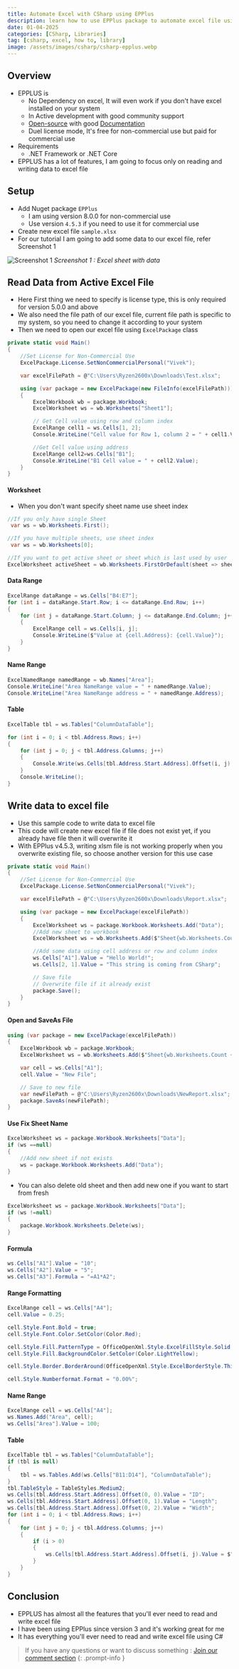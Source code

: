 ```yaml
---
title: Automate Excel with CSharp using EPPlus
description: learn how to use EPPlus package to automate excel file using python
date: 01-04-2025
categories: [CSharp, Libraries]
tag: [csharp, excel, how to, library]
image: /assets/images/csharp/csharp-epplus.webp
---
```


## Overview
- EPPLUS is 
  - No Dependency on excel, It will even work if you don't have excel installed on your system
  - In Active development with good community support
  - [Open-source](https://github.com/EPPlusSoftware/EPPlus) with good [Documentation](https://epplussoftware.com/en/Developers/)
  - Duel license mode, It's free for non-commercial use but paid for commercial use
- Requirements
  - .NET Framework or .NET Core
- EPPLUS has a lot of features, I am going to focus only on reading and writing data to excel file

## Setup
- Add Nuget package `EPPlus`
  - I am using version 8.0.0 for non-commercial use
  - Use version `4.5.3` if you need to use it for commercial use
- Create new excel file `sample.xlsx`
- For our tutorial I am going to add some data to our excel file, refer Screenshot 1
  
![Screenshot 1](/assets/images/python/python-xlwings-1.webp)
_Screenshot 1 : Excel sheet with data_

## Read Data from Active Excel File
- Here First thing we need to specify is license type, this is only required for version 5.0.0 and above
- We also need the file path of our excel file, current file path is specific to my system, so you need to change it according to your system
- Then we need to open our excel file using `ExcelPackage` class


```csharp
private static void Main()
{
    //Set License for Non-Commercial Use
    ExcelPackage.License.SetNonCommercialPersonal("Vivek");

    var excelFilePath = @"C:\Users\Ryzen2600x\Downloads\Test.xlsx";

    using (var package = new ExcelPackage(new FileInfo(excelFilePath)))
    {
        ExcelWorkbook wb = package.Workbook;
        ExcelWorksheet ws = wb.Worksheets["Sheet1"];

        // Get Cell value using row and column index
        ExcelRange cell1 = ws.Cells[1, 2];
        Console.WriteLine("Cell value for Row 1, column 2 = " + cell1.Value);

        //Get Cell value using address
        ExcelRange cell2=ws.Cells["B1"];
        Console.WriteLine("B1 Cell value = " + cell2.Value);
    }
}
```
#### Worksheet
- When you don't want specify sheet name use sheet index

```csharp
//If you only have single Sheet
 var ws = wb.Worksheets.First();
```
```csharp
//If you have multiple sheets, use sheet index
 var ws = wb.Worksheets[0];
```
```csharp
//If you want to get active sheet or sheet which is last used by user
ExcelWorksheet activeSheet = wb.Worksheets.FirstOrDefault(sheet => sheet.View.TabSelected);
```
#### Data Range
```csharp
ExcelRange dataRange = ws.Cells["B4:E7"];
for (int i = dataRange.Start.Row; i <= dataRange.End.Row; i++)
{
    for (int j = dataRange.Start.Column; j <= dataRange.End.Column; j++)
    {
        ExcelRange cell = ws.Cells[i, j];
        Console.WriteLine($"Value at {cell.Address}: {cell.Value}");
    }
}
```

#### Name Range
```csharp
ExcelNamedRange namedRange = wb.Names["Area"];
Console.WriteLine("Area NameRange value = " + namedRange.Value);
Console.WriteLine("Area NameRange address = " + namedRange.Address);
```

#### Table
```csharp
ExcelTable tbl = ws.Tables["ColumnDataTable"];

for (int i = 0; i < tbl.Address.Rows; i++)
{
    for (int j = 0; j < tbl.Address.Columns; j++)
    {
        Console.Write(ws.Cells[tbl.Address.Start.Address].Offset(i, j).Value + ",");
    }
    Console.WriteLine();
}
```

## Write data to excel file
- Use this sample code to write data to excel file
- This code will create new excel file if file does not exist yet, if  you already have file then it will overwrite it
- With EPPlus v4.5.3, writing xlsm file is not working properly when you overwrite existing file, so choose another version for this use case

```csharp
private static void Main()
{
    //Set License for Non-Commercial Use
    ExcelPackage.License.SetNonCommercialPersonal("Vivek");

    var excelFilePath = @"C:\Users\Ryzen2600x\Downloads\Report.xlsx";

    using (var package = new ExcelPackage(excelFilePath))
    {
        ExcelWorksheet ws = package.Workbook.Worksheets.Add("Data");
        //Add new sheet to workbook
        ExcelWorksheet ws = wb.Worksheets.Add($"Sheet{wb.Worksheets.Count + 1}");

        //Add some data using cell address or row and column index
        ws.Cells["A1"].Value = "Hello World!";
        ws.Cells[2, 1].Value = "This string is coming from CSharp";

        // Save file 
        // Overwrite file if it already exist
        package.Save();
    }
}
```

#### Open and SaveAs File
```csharp
using (var package = new ExcelPackage(excelFilePath))
{
    ExcelWorkbook wb = package.Workbook;
    ExcelWorksheet ws = wb.Worksheets.Add($"Sheet{wb.Worksheets.Count + 1}");

    var cell = ws.Cells["A1"];
    cell.Value = "New File";

    // Save to new file
    var newFilePath = @"C:\Users\Ryzen2600x\Downloads\NewReport.xlsx";
    package.SaveAs(newFilePath);
}
```

#### Use Fix Sheet Name
```csharp
ExcelWorksheet ws = package.Workbook.Worksheets["Data"];
if (ws ==null)
{
    //Add new sheet if not exists
    ws = package.Workbook.Worksheets.Add("Data");
}
```
- You can also delete old sheet and then add new one if you want to start from fresh

```csharp
ExcelWorksheet ws = package.Workbook.Worksheets["Data"];
if (ws !=null)
{
    package.Workbook.Worksheets.Delete(ws);
}
```
#### Formula
```csharp
ws.Cells["A1"].Value = "10";
ws.Cells["A2"].Value = "5";
ws.Cells["A3"].Formula = "=A1*A2";
```

#### Range Formatting
```csharp
ExcelRange cell = ws.Cells["A4"];
cell.Value = 0.25;

cell.Style.Font.Bold = true;
cell.Style.Font.Color.SetColor(Color.Red);

cell.Style.Fill.PatternType = OfficeOpenXml.Style.ExcelFillStyle.Solid;
cell.Style.Fill.BackgroundColor.SetColor(Color.LightYellow);

cell.Style.Border.BorderAround(OfficeOpenXml.Style.ExcelBorderStyle.Thin);

cell.Style.Numberformat.Format = "0.00%";
```

#### Name Range
```csharp
ExcelRange cell = ws.Cells["A4"];
ws.Names.Add("Area", cell);
ws.Cells["Area"].Value = 100;
```
#### Table
```csharp
ExcelTable tbl = ws.Tables["ColumnDataTable"];
if (tbl is null)
{
    tbl = ws.Tables.Add(ws.Cells["B11:D14"], "ColumnDataTable");
}
tbl.TableStyle = TableStyles.Medium2;
ws.Cells[tbl.Address.Start.Address].Offset(0, 0).Value = "ID";
ws.Cells[tbl.Address.Start.Address].Offset(0, 1).Value = "Length";
ws.Cells[tbl.Address.Start.Address].Offset(0, 2).Value = "Width";
for (int i = 0; i < tbl.Address.Rows; i++)
{
    for (int j = 0; j < tbl.Address.Columns; j++)
    {
        if (i > 0)
        {
            ws.Cells[tbl.Address.Start.Address].Offset(i, j).Value = $"{i+1}{j+1}";
        }
    }
}
```

## Conclusion
- EPPLUS has almost all the features that you'll ever need to read and write excel file
- I have been using EPPlus since version 3 and it's working great for me
- It has everything you'll ever need to read and write excel file using C#


> If you have any questions or want to discuss something : [Join our comment section](https://www.reddit.com/r/NodesAutomations/comments/1jpipvm/automate_excel_with_csharp_using_epplus_nodes/)
{: .prompt-info }